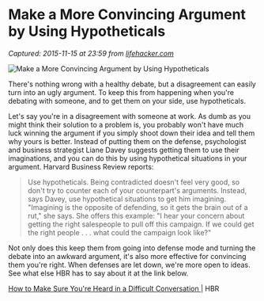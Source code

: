 # Make a More Convincing Argument by Using Hypotheticals

_Captured: 2015-11-15 at 23:59 from [lifehacker.com](http://lifehacker.com/make-a-more-convincing-argument-by-using-hypotheticals-1742640162?utm_source=feedburner&utm_medium=feed&utm_campaign=Feed%3A+lifehacker%2Ffull+%28Lifehacker%29)_

![Make a More Convincing Argument by Using Hypotheticals](http://i.kinja-img.com/gawker-media/image/upload/s--WI4HmqbO--/1520184982984700049.jpg)

There's nothing wrong with a healthy debate, but a disagreement can easily turn into an ugly argument. To keep this from happening when you're debating with someone, and to get them on your side, use hypotheticals.

Let's say you're in a disagreement with someone at work. As dumb as you might think their solution to a problem is, you probably won't have much luck winning the argument if you simply shoot down their idea and tell them why yours is better. Instead of putting them on the defense, psychologist and business strategist Liane Davey suggests getting them to use their imaginations, and you can do this by using hypothetical situations in your argument. Harvard Business Review reports:

> Use hypotheticals. Being contradicted doesn't feel very good, so don't try to counter each of your counterpart's arguments. Instead, says Davey, use hypothetical situations to get him imagining. "Imagining is the opposite of defending, so it gets the brain out of a rut," she says. She offers this example: "I hear your concern about getting the right salespeople to pull off this campaign. If we could get the right people . . . what could the campaign look like?"

Not only does this keep them from going into defense mode and turning the debate into an awkward argument, it's also more effective for convincing them you're right. When defenses are let down, we're more open to ideas. See what else HBR has to say about it at the link below.

[How to Make Sure You're Heard in a Difficult Conversation ](https://hbr.org/2015/11/how-to-make-sure-youre-heard-in-a-difficult-conversation)| HBR
